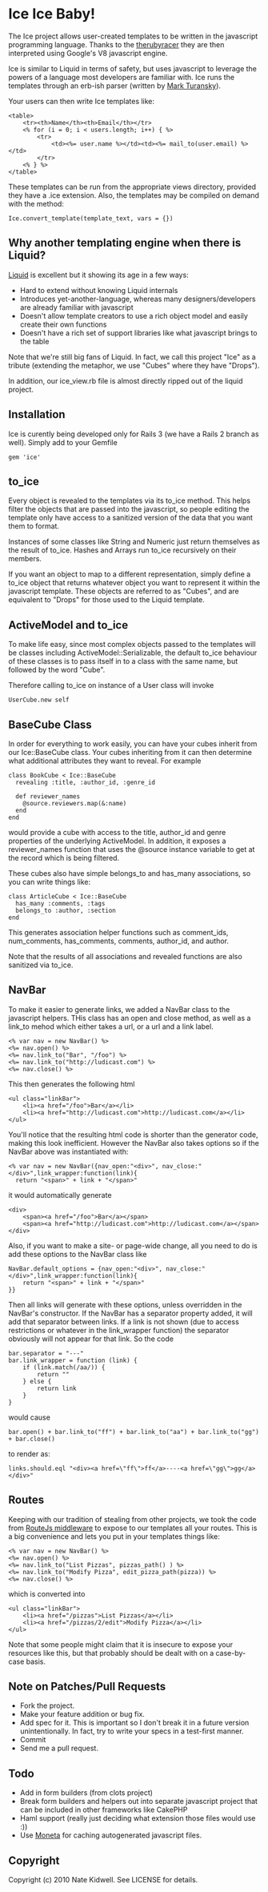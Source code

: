 # Ice Ice Baby!

The Ice project allows user-created templates to be written in the javascript programming language.  Thanks to the [therubyracer](http://github.com/cowboyd/therubyracer) they are then interpreted using Google's V8 javascript engine.

Ice is similar to Liquid in terms of safety, but uses javascript to leverage the powers of a language most developers are familiar with.  Ice runs the templates through an erb-ish parser (written by [Mark Turansky](http://blog.markturansky.com/BetterJavascriptTemplates.html)). 

Your users can then write Ice templates like:

    <table>
        <tr><th>Name</th><th>Email</th></tr>
        <% for (i = 0; i < users.length; i++) { %>
            <tr>
                <td><%= user.name %></td><td><%= mail_to(user.email) %></td>
            </tr>
        <% } %>
    </table>

These templates can be run from the appropriate views directory, provided they have a .ice extension.  Also, the templates may be compiled on demand with the method:

    Ice.convert_template(template_text, vars = {})

## Why another templating engine when there is Liquid?

[Liquid](http://github.com/tobi/liquid) is excellent but it showing its age in a few ways:

* Hard to extend without knowing Liquid internals
* Introduces yet-another-language, whereas many designers/developers are already familiar with javascript
* Doesn't allow template creators to use a rich object model and easily create their own functions
* Doesn't have a rich set of support libraries like what javascript brings to the table

Note that we're still big fans of Liquid.  In fact, we call this project "Ice" as a tribute (extending the metaphor, we use "Cubes" where they have "Drops").

In addition, our ice_view.rb file is almost directly ripped out of the liquid project.

## Installation

Ice is curently being developed only for Rails 3 (we have a Rails 2 branch as well).  Simply add to your Gemfile

    gem 'ice'

## to_ice

Every object is revealed to the templates via its to_ice method.  This helps filter the objects that are passed into the javascript, so people editing the template only have access to a sanitized version of the data that you want them to format.

Instances of some classes like String and Numeric just return themselves as the result of to_ice.  Hashes and Arrays run to_ice recursively on their members.

If you want an object to map to a different representation, simply define a to_ice object that returns whatever object you want to represent it within the javascript template.  These objects are referred to as "Cubes", and are equivalent to "Drops" for those used to the Liquid template.

## ActiveModel and to_ice

To make life easy, since most complex objects passed to the templates will be classes including ActiveModel::Serializable, the default to_ice behaviour of these classes is to pass itself in to a class with the same name, but followed by the word "Cube".

Therefore calling to_ice on instance of a User class will invoke

    UserCube.new self

## BaseCube Class

In order for everything to work easily, you can have your cubes inherit from our Ice::BaseCube class.  Your cubes inheriting from it can then determine what additional attributes they want to reveal.  For example

    class BookCube < Ice::BaseCube
      revealing :title, :author_id, :genre_id

      def reviewer_names
        @source.reviewers.map(&:name)
      end
    end

would provide a cube with access to the title, author_id and genre properties of the underlying ActiveModel.  In addition, it exposes a reviewer_names function that uses the @source instance variable to get at the record which is being filtered.

These cubes also have simple belongs_to and has_many associations, so you can write things like:

    class ArticleCube < Ice::BaseCube
      has_many :comments, :tags
      belongs_to :author, :section
    end

This generates association helper functions such as comment_ids, num_comments, has_comments, comments, author_id, and author.

Note that the results of all associations and revealed functions are also sanitized via to_ice.

## NavBar

To make it easier to generate links, we added a NavBar class to the javascript helpers.  THis class has an open and close method, as well as a link_to mehod which either takes a url, or a url and a link label.

    <% var nav = new NavBar() %>
    <%= nav.open() %>
    <%= nav.link_to("Bar", "/foo") %>
    <%= nav.link_to("http://ludicast.com") %>
    <%= nav.close() %>

This then generates the following html

    <ul class="linkBar">
        <li><a href="/foo">Bar</a></li>
        <li><a href="http://ludicast.com">http://ludicast.com</a></li>
    </ul>

You'll notice that the resulting html code is shorter than the generator code, making this look inefficient.  However the NavBar also takes options so if the NavBar above was instantiated with:

    <% var nav = new NavBar({nav_open:"<div>", nav_close:"</div>",link_wrapper:function(link){
      return "<span>" + link + "</span>"

it would automatically generate

    <div>
        <span><a href="/foo">Bar</a></span>
        <span><a href="http://ludicast.com">http://ludicast.com</a></span>
    </div>

Also, if you want to make a site- or page-wide change, all you need to do is add these options to the NavBar class like

    NavBar.default_options = {nav_open:"<div>", nav_close:"</div>",link_wrapper:function(link){
        return "<span>" + link + "</span>"
    }}

Then all links will generate with these options, unless overridden in the NavBar's constructor.  If the NavBar has a separator property added, it will add that separator between links.  If a link is not shown (due to access restrictions or whatever in the link_wrapper function) the separator obviously will not appear for that link.  So the code

    bar.separator = "---"
    bar.link_wrapper = function (link) {
        if (link.match(/aa/)) {
            return ""
        } else {
            return link
        }
    }

would cause 

    bar.open() + bar.link_to("ff") + bar.link_to("aa") + bar.link_to("gg") + bar.close()

to render as:

    links.should.eql "<div><a href=\"ff\">ff</a>----<a href=\"gg\">gg</a></div>"

## Routes

Keeping with our tradition of stealing from other projects, we took the code from [RouteJs middleware](http://coderack.org/users/kossnocorp/middlewares/88-routesjs) to expose to our templates all your routes.  This is a big convenience and lets you put in your templates things like:

    <% var nav = new NavBar() %>
    <%= nav.open() %>
    <%= nav.link_to("List Pizzas", pizzas_path() ) %>
    <%= nav.link_to("Modify Pizza", edit_pizza_path(pizza)) %>
    <%= nav.close() %>

which is converted into

    <ul class="linkBar">
        <li><a href="/pizzas">List Pizzas</a></li>
        <li><a href="/pizzas/2/edit">Modify Pizza</a></li>
    </ul>

Note that some people might claim that it is insecure to expose your resources like this, but that probably should be dealt with on a case-by-case basis.

## Note on Patches/Pull Requests

* Fork the project.
* Make your feature addition or bug fix.
* Add spec for it. This is important so I don't break it in a future version unintentionally.  In fact, try to write your specs in a test-first manner.
* Commit
* Send me a pull request.

## Todo

* Add in form builders (from clots project)
* Break form builders and helpers out into separate javascript project that can be included in other frameworks like CakePHP
* Haml support (really just deciding what extension those files would use :))
* Use [Moneta](http://github.com/wycats/moneta) for caching autogenerated javascript files.

## Copyright

Copyright (c) 2010 Nate Kidwell. See LICENSE for details.